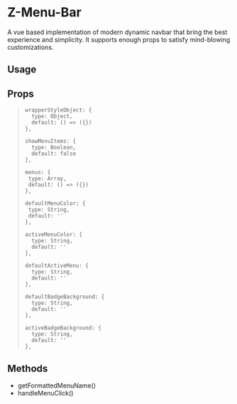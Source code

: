 # Z-Menu-Bar
A vue based implementation of modern dynamic navbar that bring the best experience and simplicity.
It supports enough props to satisfy mind-blowing customizations.

## Usage

## Props
> ```
> wrapperStyleObject: {
>   type: Object,
>   default: () => ({})
> },
>
> showMenuItems: {
>   type: Boolean,
>   default: false
> },
>
> menus: {
>  type: Array,
>  default: () => ({})
> },
> 
> defaultMenuColor: {
>  type: String,
>  default: ''
> },
> 
> activeMenuColor: {
>   type: String,
>   default: ''
> },
> 
> defaultActiveMenu: {
>   type: String,
>   default: ''
> },
> 
> defaultBadgeBackground: {
>   type: String,
>   default: ''
> },
> 
> activeBadgeBackground: {
>   type: String,
>   default: ''
> },
> 
> ```

## Methods
- getFormattedMenuName()
- handleMenuClick()
